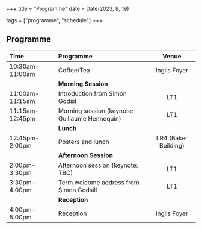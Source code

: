 +++
title = "Programme"
date = Date(2023, 8, 19)

tags = ["programme", "schedule"]
+++


## Programme

| Time               | Programme                                         | Venue         |
|:------             | :---------                                        | :-----:       |
| 10:30am-11:00am    | Coffee/Tea                                        | Inglis Foyer  | 
|                    | **Morning Session**                               |               |
| 11:00am-11:15am    | Introduction from Simon Godsil                    | LT1           |
| 11:15am-12:45pm    | Morning session (keynote: Guillaume Hennequin)    | LT1           |
|                    | **Lunch**                                         |               |
| 12:45pm-2:00pm     | Posters and lunch                                 | LR4 (Baker Building) |
|                    | **Afternoon Session**                             |               |
| 2:00pm-3:30pm      | Afternoon session (keynote: TBC)                  | LT1           |
| 3:30pm-4:00pm      | Term welcome address from Simon Godsill           | LT1           |
|                    | **Reception**                                     |               |
| 4:00pm-5:00pm      | Reception                                         | Inglis Foyer  |

